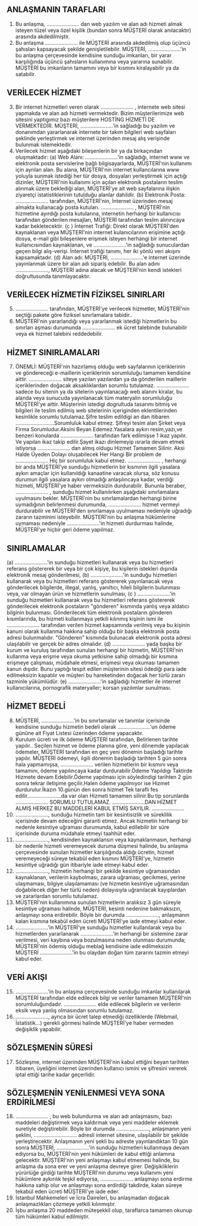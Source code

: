 ## ANLAŞMANIN TARAFLARI 
1. Bu anlaşma, ...................... dan web yazılım ve alan adı hizmeti almak isteyen tüzel veya özel kişilik (bundan sonra MÜŞTERİ olarak anılacaktır) arasında akdedilmiştir.
2. Bu anlaşma ...................... ile MÜŞTERİ arasında akdedilmiş olup üçüncü şahısları kapsayacak şekilde genişletilebilir. MÜŞTERİ, ......................'in bu anlaşma çerçevesinde kendisine sunduğu imkanları, bir yarar karşılığında üçüncü şahısların kullanımına veya yararına sunabilir. MÜŞTERİ bu imkanların tamamını veya bir kısmını kiralayabilir ya da satabilir.
## VERİLECEK HİZMET
3. Bir internet hizmetleri veren olarak ...................... , internete web sitesi yapmakda ve alan adı hizmeti vermektedir. Bizim müşterilerimize web sitesini yaptıgımız bazı müşterilere HOSTİNG HİZMETİ DE VERMEKTEDİR. MÜŞTERİ, ......................'in sağladığı bu yazılım ve donanımdan yararlanarak internete bir takım bilgileri web sayfaları şeklinde yerleştirmek ve internet üzerinden mesaj alış verişinde bulunmak istemektedir.
4. Verilecek hizmet aşağıdaki bileşenlerin bir ya da birkaçından oluşmaktadır:
(a) Web Alanı: ......................'in sağladığı, internet www ve elektronik posta servislerine bağlı bilgisayarlarda, MÜŞTERİ'nin kullanımı için ayrılan alan. Bu alana, MÜŞTERİ'nin internet kullancılarına www yoluyla sunmak istediği her tür dosya, dosyaları yerleştirmek için açtığı dizinler, MÜŞTERİ'nin kullanımı için açılan elektronik postaların teslim alınmak üzere beklediği alan, MÜŞTERİ'ye ait web sayfalarına ilişkin ziyaretçi istatistiklerinin tutulduğu alanlar dahildir.
(b) Elektronik Posta: ...................... tarafından, MÜŞTERİ'nin, İnternet üzerinden mesaj almakta kullanacağı posta kutuları. ...................... , MÜŞTERİ'nin hizmetine ayırdığı posta kutularına, internetin herhangi bir kullanıcısı tarafından gönderilen mesajları, MÜŞTERİ tarafından teslim alınıncaya kadar bekletecektir.
(c ) İnternet Trafiği: Direkt olarak MÜŞTERİ'den kaynaklanan veya MÜŞTERİ'nin internet kulanıcılarının erişimine açtığı dosya, e-mail gibi bileşenlere erişmek isteyen herhangi bir internet kullanıcısından kaynaklanan, ve ......................'in sağladığı sunuculardan geçen bilgi alış-verişi. İnternet trafiği tanımı, her iki yönlü veri akışını kapsamaktadır. 
(d) Alan adı: MÜŞTERİ, ......................'e internet üzerinde yayınlanmak üzere bir alan adı sipariş edebilir. Bu alan adını ......................, MÜŞTERİ adına alacak ve MÜŞTERİ'nin kendi istekleri doğrultusunda tanımlayacaktır.
## VERİLECEK HİZMETİN FİZİKSEL SINIRLARI
5. ...................... tarafından, MÜŞTERİ'ye verilecek hizmetler, MÜŞTERİ'nin seçtiği pakete göre fiziksel sınırlamalara tabidir.. 
6. MÜŞTERİ'nin yararlandığı veya yararlanmak istediği hizmetlerin bu sınırları aşması durumunda ...................... ek ücret talebinde bulunabilir veya ek hizmet talebini reddedebilir.
## HİZMET SINIRLAMALARI
7. ÖNEMLİ: MÜŞTERİ'nin hazırlamış olduğu web sayfalarının içeriklerinin ve göndereceği e-maillerin içeriklerinin sorumluluğu tamamen kendisine aittir. ...................... siteye yazılan yazılardan ya da gönderilen maillerin içeriklerinden doğacak aksaklıklardan sorumlu tutulamaz. ...................... sadece bu sitenin ya da sitelerin yayınlanacağı web alanını kiralar, bu alanda veya sunucuda yayınlanacak tüm materyalin sorumluluğu MÜŞTERİ'ye aittir. Müşterinin istedigi dogrultuda tasarımı bitmiş ve bilgileri ile teslim edilmiş web sitelerinin içeriginden eklentilerinden kesinlikle sorumlu tutulamaz.Şifre teslim edildigi an dan itibaren ..........................Sorumluluk kabul etmez. Şifreyi tesim alan Şirket veya Firma Sorumludur.Aksini Beyan Edemez.Yasalara aykırı resim,yazı,ve benzeri konularda ...................... tarafından fark edilmişse 1 ikaz yapılır. Ve yapılan ikaz takip edilir.Şayet ikazı dinlemeyip ısrarla devam etmek istiyorsa ...................... dan almış oldugu Hizmet Tamamen Silinir. Aksi Halde Üyeden Dolayı oluşabilecek Her Hangi Bir problem de ...................... Hiç bir sorumluluk kabul etmez. 
...................... , herhangi bir anda MÜŞTERİ'ye sunduğu hizmetlerin bir kısmının ilgili yasalara aykırı amaçlar için kullanıldığı kanaatine varacak olursa, söz konusu durumun ilgili yasalara aykırı olmadığı anlaşılıncaya kadar, verdiği hizmeti, MÜŞTERİ'ye haber vermeksizin durdurabilir. Bununla beraber, ...................... , sunduğu hizmet kullanılırken aşağıdaki sınırlamalara uyulmasını bekler. MÜŞTERİ'nin bu sınırlamalardan herhangi birine uymadığının belirlenmesi durumunda, ...................... hizmet vermeyi durdurabilir ve MÜŞTERİ'den sınırlamaya uyulmaması nedeniyle uğradığı zararın tazminini isteyebilir. MÜŞTERİ'nin bu anlaşma hükümlerine uymaması nedeniyle ......................'in hizmeti durdurması halinde, MÜŞTERİ'ye hiçbir geri ödeme yapılmaz.
## SINIRLAMALAR
(a) ......................'in sunduğu hizmetleri kullanarak veya bu hizmetleri referans göstererek bir veya bir çok kişiye, bu kişilerin istekleri dışında elektronik mesaj gönderilmesi,
(b) ......................'in sunduğu hizmetleri kullanarak veya bu hizmetleri referans göstererek yayınlanacak veya gönderilecek bilgilerde, illegal, yanlış, yanıltıcı, hileli bilgilerin bulunması veya, var olmayan ürün ve hizmetlerin sunulması,
(c ) ......................'in sunduğu hizmetleri kullanarak veya bu hizmetleri referans göstererek gönderilecek elektronik postaların "gönderen" kısmında yanlış veya aldatıcı bilginin bulunması. Gönderilecek tüm elektronik postaların gönderen kısımlarında, bu hizmeti kullanmaya yetkili kılınmış kişinin ismi ile ...................... tarafından verilen hizmet kapsamında verilmiş veya bu kişinin kanuni olarak kullanma hakkına sahip olduğu bir başka elektronik posta adresi bulunmalıdır. "Gönderen" kısmında bulunacak elektronik posta adresi ulaşılabilir ve gerçek bir adres olmalıdır.
(d) ...................... yada başka bir kurum ve kuruluş tarafından sunulan herhangi bir hizmetin, MÜŞTERİ'nin kullanma veya erişme veya okuma yetkisine sahip olmadığı bir kısmına erişmeye çalışması, müdahale etmesi, erişmesi veya okuması tamamen kanun dışıdır. Bunu yaptığı tespit edilen müşterinin sitesi ödediği para iade edilmeksizin kapatılır ve müşteri bu hareketinden doğacak her türlü zararı tazminle yükümlüdür. 
(e) ......................'in sağladığı hizmetler ile internet kullanıcılarına, pornografik materyaller; korsan yazılımlar sunulması. 
## HİZMET BEDELİ
8. MÜŞTERİ, ......................'in bu sınırlamalar ve tanımlar içerisinde kendisine sunduğu hizmetin bedeli olarak ......................'un ödeme gününe ait Fiyat Listesi üzerinden ödeme yapacaktır.
9. Kurulum ücreti ve ilk ödeme MÜŞTERİ tarafından, Belirlenen tarihte yapılır.. Seçilen hizmet ve ödeme planına göre, yeni dönemde yapılacak ödemeler, MÜŞTERİ tarafından en geç yeni dönemin başladığı tarihte yapılır. MÜŞTERİ ödemeyi, ilgili dönemin başladığı tarihten 5 gün sonra hala yapmamışsa, ...................... verilen hizmetlerin bir kısmını veya tamamını, ödeme yapılıncaya kadar durdurabilir.Ödeme Yapıldıgı Taktirde Hizmete devam Edebilir.Ödeme yapılması için söyledindigi tarihten 2 gün sonra tekrar iletişime geçilir.Halen ödeme yapılmıyor ise Hizmet durdurulur.İkazın 10.günün den sonra hizmet Tek taraflı fes edilir.......................da var olan Hizmeti tamamen silinir.Bu tip sorunlarda ...................... SORUMLU TUTULAMAZ. ......................DAN HİZMET ALMIŞ HERKEZ BU MADDELERİ KABUL ETMİŞ SAYILIR. 
......................
10. ......................, sunduğu hizmetin tam bir kesintisizlik ve süreklilik içerisinde devam edeceğini garanti etmez. Ancak hizmetin herhangi bir nedenle kesintiye uğraması durumunda, kabul edilebilir bir süre içerisinde duruma müdahale etmeyi taahhüt eder.
11. ......................, kendisinden kaynaklansın veya kaynaklanmasın, herhangi bir nedenle hizmeti veremeyecek duruma düşmesi halinde, bu anlaşma çerçevesinde sunulan hizmetler karşılığında aldığı ücretin, hizmet veremeyeceği süreye tekabül eden kısmını MÜŞTERİ'ye, hizmetin kesintiye uğradığı gün itibariyle iade etmeyi kabul eder.
12. ......................, hizmetin herhangi bir şekilde kesintiye uğramasından kaynaklanan, verilerin kaybolması, zarara uğraması, gecikmesi, yerine ulaşmaması, bilgiye ulaşılamaması (ve hizmetin kesintiye uğramasından doğabilecek diğer her türlü neden) dolayısıyla uğranılacak kayıplardan ve zararlardan sorumlu tutulamaz.
13. MÜŞTERİ'nin kullanımına sunulan hizmetlerin aralıksız 3 gün süreyle kesintiye uğraması halinde, MÜŞTERİ, kesinti nedenine bakmaksızın, anlaşmayı sona erdirebilir. Böyle bir durumda ......................, anlaşmanın kalan kısmına tekabül eden ücreti MÜŞTERİ'ye iade etmeyi kabul eder.
14. ......................'in MÜŞTERİ'ye sunduğu hizmetler kullanılarak veya bu hizmetlerden yararlanarak ......................'in herhangi bir sistemine zarar verilmesi, veri kaybına veya bozulmasına neden olunması durumunda; MÜŞTERİ'nin ödemiş olduğu meblağ kendisine iade edilmeksizin MÜŞTERİ ......................'in bu olaydan doğan tüm zararını tazmin etmeyi kabul eder.
## VERİ AKIŞI
15. ......................'in bu anlaşma çerçevesinde sunduğu imkanlar kullanılarak MÜŞTERİ tarafından elde edilecek bilgi ve veriler tamamen MÜŞTERİ'nin sorumluluğundadır. ...................... elde edilecek bilgilerin ve verilerin eksik veya yanlış olmasından sorumlu tutulamaz.
16. ......................, ayrıca bir ücret talep etmediği özelliklerde (Webmail, İstatistik...) gerekli görmesi halinde MÜŞTERİ'ye haber vermeden değişiklik yapabilir. 
## SÖZLEŞMENİN SÜRESİ
17. Sözleşme, internet üzerinden MÜŞTERİ'nin kabul ettiğini beyan tarihten itibaren, üyeliğini internet üzerinden kullanıcı ismini ve şifresini vererek iptal ettiği tarihe kadar geçerlidir.
## SÖZLEŞMENİN YENİLENMESİ VEYA SONA ERDİRİLMESİ
18. ...................... , bu web bulundurma ve alan adı anlaşmasını, bazı maddeleri değiştirmek veya kaldırmak veya yeni maddeler eklemek suretiyle değiştirebilir. Böyle bir durumda ......................, anlaşmanın yeni şeklini, ............................. adresli internet sitesine, ulaşılabilir bir şekilde yerleştirecektir. Anlaşmanın yeni şekli bu adreste yayınlandıktan 10 gün sonra MÜŞTERİ, ......................'in sunduğu hizmetleri kullanmaya devam ediyorsa bu, MÜŞTERİ'nin yeni hükümleri de kabul ettiği anlamına gelecektir. MÜŞTERİ'nin yeni anlaşmayı kabul etmemesi halinde, bu anlaşma da sona erer ve yeni anlaşma devreye girer. Değişikliklerin yürürlüğe girdiği tarihte MÜŞTERİ'nin durumu veya kullanımı yeni hükümlere aykırılık teşkil ediyorsa, ...................... anlaşmayı sona erdirme hakkına sahip olur ve anlaşmayı sona erdirdiği takdirde, kalan süreye tekabül eden ücreti MÜŞTERİ'ye iade eder.
19. İstanbul Mahkemeleri ve İcra Daireleri, bu anlaşmadan doğacak anlaşmazlıkları çözmeye yetkili kılınmıştır.
20. İşbu anlaşma 20 maddeden müteşekkil olup, taraflarca tamamen okunup tüm hükümleri kabul edilmiştir.
